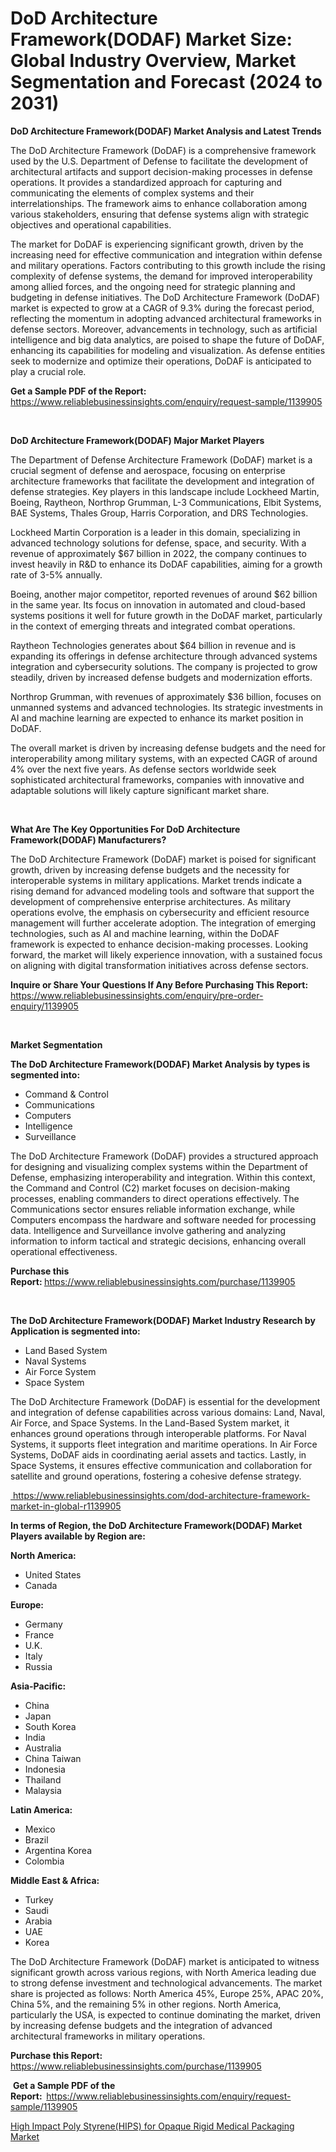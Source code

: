 <p><h1>DoD Architecture Framework(DODAF) Market Size: Global Industry Overview, Market Segmentation and Forecast (2024 to 2031)</h1></p><p><strong>DoD Architecture Framework(DODAF) Market Analysis and Latest Trends</strong></p>
<p><p>The DoD Architecture Framework (DoDAF) is a comprehensive framework used by the U.S. Department of Defense to facilitate the development of architectural artifacts and support decision-making processes in defense operations. It provides a standardized approach for capturing and communicating the elements of complex systems and their interrelationships. The framework aims to enhance collaboration among various stakeholders, ensuring that defense systems align with strategic objectives and operational capabilities.</p><p>The market for DoDAF is experiencing significant growth, driven by the increasing need for effective communication and integration within defense and military operations. Factors contributing to this growth include the rising complexity of defense systems, the demand for improved interoperability among allied forces, and the ongoing need for strategic planning and budgeting in defense initiatives. The DoD Architecture Framework (DoDAF) market is expected to grow at a CAGR of 9.3% during the forecast period, reflecting the momentum in adopting advanced architectural frameworks in defense sectors. Moreover, advancements in technology, such as artificial intelligence and big data analytics, are poised to shape the future of DoDAF, enhancing its capabilities for modeling and visualization. As defense entities seek to modernize and optimize their operations, DoDAF is anticipated to play a crucial role.</p></p>
<p><strong>Get a Sample PDF of the Report:&nbsp;</strong> <a href="https://www.reliablebusinessinsights.com/enquiry/request-sample/1139905?utm_campaign=1873&utm_medium=2&utm_source=Github&utm_content=ia&utm_term=28122024&utm_id=dod-architecture-frameworkdodaf">https://www.reliablebusinessinsights.com/enquiry/request-sample/1139905</a></p>
<p>&nbsp;</p>
<p><strong>DoD Architecture Framework(DODAF) Major Market Players</strong></p>
<p><p>The Department of Defense Architecture Framework (DoDAF) market is a crucial segment of defense and aerospace, focusing on enterprise architecture frameworks that facilitate the development and integration of defense strategies. Key players in this landscape include Lockheed Martin, Boeing, Raytheon, Northrop Grumman, L-3 Communications, Elbit Systems, BAE Systems, Thales Group, Harris Corporation, and DRS Technologies.</p><p>Lockheed Martin Corporation is a leader in this domain, specializing in advanced technology solutions for defense, space, and security. With a revenue of approximately $67 billion in 2022, the company continues to invest heavily in R&D to enhance its DoDAF capabilities, aiming for a growth rate of 3-5% annually.</p><p>Boeing, another major competitor, reported revenues of around $62 billion in the same year. Its focus on innovation in automated and cloud-based systems positions it well for future growth in the DoDAF market, particularly in the context of emerging threats and integrated combat operations.</p><p>Raytheon Technologies generates about $64 billion in revenue and is expanding its offerings in defense architecture through advanced systems integration and cybersecurity solutions. The company is projected to grow steadily, driven by increased defense budgets and modernization efforts.</p><p>Northrop Grumman, with revenues of approximately $36 billion, focuses on unmanned systems and advanced technologies. Its strategic investments in AI and machine learning are expected to enhance its market position in DoDAF.</p><p>The overall market is driven by increasing defense budgets and the need for interoperability among military systems, with an expected CAGR of around 4% over the next five years. As defense sectors worldwide seek sophisticated architectural frameworks, companies with innovative and adaptable solutions will likely capture significant market share.</p></p>
<p>&nbsp;</p>
<p><strong>What Are The Key Opportunities For DoD Architecture Framework(DODAF) Manufacturers?</strong></p>
<p><p>The DoD Architecture Framework (DoDAF) market is poised for significant growth, driven by increasing defense budgets and the necessity for interoperable systems in military applications. Market trends indicate a rising demand for advanced modeling tools and software that support the development of comprehensive enterprise architectures. As military operations evolve, the emphasis on cybersecurity and efficient resource management will further accelerate adoption. The integration of emerging technologies, such as AI and machine learning, within the DoDAF framework is expected to enhance decision-making processes. Looking forward, the market will likely experience innovation, with a sustained focus on aligning with digital transformation initiatives across defense sectors.</p></p>
<p><strong>Inquire or Share Your Questions If Any Before Purchasing This Report:</strong> <a href="https://www.reliablebusinessinsights.com/enquiry/pre-order-enquiry/1139905?utm_campaign=1873&utm_medium=2&utm_source=Github&utm_content=ia&utm_term=28122024&utm_id=dod-architecture-frameworkdodaf">https://www.reliablebusinessinsights.com/enquiry/pre-order-enquiry/1139905</a></p>
<p>&nbsp;</p>
<p><strong>Market Segmentation</strong></p>
<p><strong>The DoD Architecture Framework(DODAF) Market Analysis by types is segmented into:</strong></p>
<p><ul><li>Command & Control</li><li>Communications</li><li>Computers</li><li>Intelligence</li><li>Surveillance</li></ul></p>
<p><p>The DoD Architecture Framework (DoDAF) provides a structured approach for designing and visualizing complex systems within the Department of Defense, emphasizing interoperability and integration. Within this context, the Command and Control (C2) market focuses on decision-making processes, enabling commanders to direct operations effectively. The Communications sector ensures reliable information exchange, while Computers encompass the hardware and software needed for processing data. Intelligence and Surveillance involve gathering and analyzing information to inform tactical and strategic decisions, enhancing overall operational effectiveness.</p></p>
<p><strong>Purchase this Report:&nbsp;</strong><a href="https://www.reliablebusinessinsights.com/purchase/1139905?utm_campaign=1873&utm_medium=2&utm_source=Github&utm_content=ia&utm_term=28122024&utm_id=dod-architecture-frameworkdodaf">https://www.reliablebusinessinsights.com/purchase/1139905</a></p>
<p>&nbsp;</p>
<p><strong>The DoD Architecture Framework(DODAF) Market Industry Research by Application is segmented into:</strong></p>
<p><ul><li>Land Based System</li><li>Naval Systems</li><li>Air Force System</li><li>Space System</li></ul></p>
<p><p>The DoD Architecture Framework (DoDAF) is essential for the development and integration of defense capabilities across various domains: Land, Naval, Air Force, and Space Systems. In the Land-Based System market, it enhances ground operations through interoperable platforms. For Naval Systems, it supports fleet integration and maritime operations. In Air Force Systems, DoDAF aids in coordinating aerial assets and tactics. Lastly, in Space Systems, it ensures effective communication and collaboration for satellite and ground operations, fostering a cohesive defense strategy.</p></p>
<p><a href="https://www.reliablebusinessinsights.com/dod-architecture-framework-market-in-global-r1139905?utm_campaign=1873&utm_medium=2&utm_source=Github&utm_content=ia&utm_term=28122024&utm_id=dod-architecture-frameworkdodaf">&nbsp;https://www.reliablebusinessinsights.com/dod-architecture-framework-market-in-global-r1139905</a></p>
<p><strong>In terms of Region, the DoD Architecture Framework(DODAF) Market Players available by Region are:</strong></p>
<p>
    <p> <strong> North America: </strong>
        <ul>
            <li>United States</li>
            <li>Canada</li>
        </ul>
        </p> 
    <p> <strong> Europe: </strong>
        <ul>
            <li>Germany</li>
            <li>France</li>
            <li>U.K.</li>
            <li>Italy</li>
            <li>Russia</li>
        </ul>
        </p> 
    <p> <strong> Asia-Pacific: </strong>
        <ul>
            <li>China</li>
            <li>Japan</li>
            <li>South Korea</li>
            <li>India</li>
            <li>Australia</li>
            <li>China Taiwan</li>
            <li>Indonesia</li>
            <li>Thailand</li>
            <li>Malaysia</li>
        </ul>
        </p> 
    <p> <strong> Latin America: </strong>
        <ul>
            <li>Mexico</li>
            <li>Brazil</li>
            <li>Argentina Korea</li>
            <li>Colombia</li>
        </ul>
        </p> 
    <p> <strong> Middle East & Africa: </strong>
        <ul>
            <li>Turkey</li>
            <li>Saudi</li>
            <li>Arabia</li>
            <li>UAE</li>
            <li>Korea</li>
        </ul>
    </p>
    </p>
<p><p>The DoD Architecture Framework (DoDAF) market is anticipated to witness significant growth across various regions, with North America leading due to strong defense investment and technological advancements. The market share is projected as follows: North America 45%, Europe 25%, APAC 20%, China 5%, and the remaining 5% in other regions. North America, particularly the USA, is expected to continue dominating the market, driven by increasing defense budgets and the integration of advanced architectural frameworks in military operations.</p></p>
<p><strong>Purchase this Report: </strong><a href="https://www.reliablebusinessinsights.com/purchase/1139905?utm_campaign=1873&utm_medium=2&utm_source=Github&utm_content=ia&utm_term=28122024&utm_id=dod-architecture-frameworkdodaf">https://www.reliablebusinessinsights.com/purchase/1139905</a></p>
<p>&nbsp;<strong>Get a Sample PDF of the Report:&nbsp;&nbsp;</strong><a href="https://www.reliablebusinessinsights.com/enquiry/request-sample/1139905?utm_campaign=1873&utm_medium=2&utm_source=Github&utm_content=ia&utm_term=28122024&utm_id=dod-architecture-frameworkdodaf">https://www.reliablebusinessinsights.com/enquiry/request-sample/1139905</a></p>
<p><strong></strong></p>
<p><p><a href="https://github.com/barnickclara79/Market-Research-Report-List-1/blob/main/high-impact-poly-styrenehips-for-opaque-rigid-medical-packaging-market.md?utm_campaign=1873&utm_medium=2&utm_source=Github&utm_content=ia&utm_term=28122024&utm_id=dod-architecture-frameworkdodaf">High Impact Poly Styrene(HIPS) for Opaque Rigid Medical Packaging Market</a></p></p>